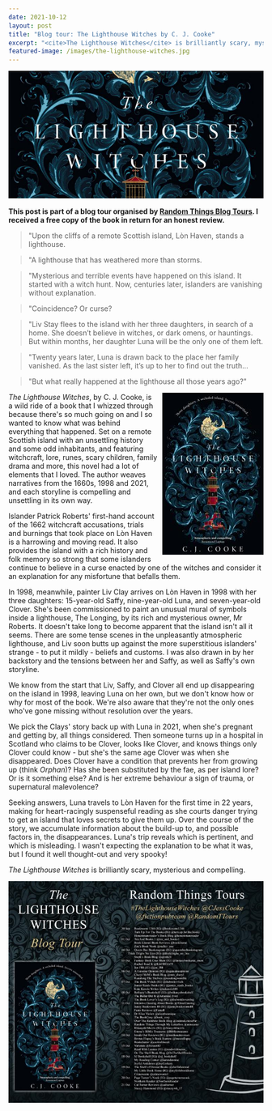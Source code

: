 ```yaml
---
date: 2021-10-12
layout: post
title: "Blog tour: The Lighthouse Witches by C. J. Cooke"
excerpt: "<cite>The Lighthouse Witches</cite> is brilliantly scary, mysterious and compelling."
featured-image: /images/the-lighthouse-witches.jpg
---
```


![The Lighthouse Witches](/images/the-lighthouse-witches.jpg)

**This post is part of a blog tour organised by [Random Things Blog Tours](http://randomthingsthroughmyletterbox.blogspot.com/p/services-to-publishers-authors-blog.html). I received a free copy of the book in return for an honest review.**

> "Upon the cliffs of a remote Scottish island, Lòn Haven, stands a lighthouse.

> "A lighthouse that has weathered more than storms.

> "Mysterious and terrible events have happened on this island. It started with a witch hunt. Now, centuries later, islanders are vanishing without explanation.

> "Coincidence? Or curse?

> "Liv Stay flees to the island with her three daughters, in search of a home. She doesn’t believe in witches, or dark omens, or hauntings. But within months, her daughter Luna will be the only one of them left.

> "Twenty years later, Luna is drawn back to the place her family vanished. As the last sister left, it’s up to her to find out the truth...

> "But what really happened at the lighthouse all those years ago?"

<img src="/images/the-lighthouse-witches-200.jpg" alt="The Lighthouse Witches" style="float: right; margin-bottom: 10px; margin-left: 10px;">

<cite>The Lighthouse Witches</cite>, by C. J. Cooke, is a wild ride of a book that I whizzed through because there's so much going on and I so wanted to know what was behind everything that happened. Set on a remote Scottish island with an unsettling history and some odd inhabitants, and featuring witchcraft, lore, runes, scary children, family drama and more, this novel had a lot of elements that I loved. The author weaves narratives from the 1660s, 1998 and 2021, and each storyline is compelling and unsettling in its own way.

Islander Patrick Roberts' first-hand account of the 1662 witchcraft accusations, trials and burnings that took place on Lòn Haven is a harrowing and moving read. It also provides the island with a rich history and folk memory so strong that some islanders continue to believe in a curse enacted by one of the witches and consider it an explanation for any misfortune that befalls them.

In 1998, meanwhile, painter Liv Clay arrives on Lòn Haven in 1998 with her three daughters: 15-year-old Saffy, nine-year-old Luna, and seven-year-old Clover. She's been commissioned to paint an unusual mural of symbols inside a lighthouse, The Longing, by its rich and mysterious owner, Mr Roberts. It doesn't take long to become apparent that the island isn't all it seems. There are some tense scenes in the unpleasantly atmospheric lighthouse, and Liv soon butts up against the more superstitious islanders' strange - to put it mildly - beliefs and customs. I was also drawn in by her backstory and the tensions between her and Saffy, as well as Saffy's own storyline.

We know from the start that Liv, Saffy, and Clover all end up disappearing on the island in 1998, leaving Luna on her own, but we don't know how or why for most of the book. We're also aware that they're not the only ones who've gone missing without resolution over the years.

We pick the Clays' story back up with Luna in 2021, when she's pregnant and getting by, all things considered. Then someone turns up in a hospital in Scotland who claims to be Clover, looks like Clover, and knows things only Clover could know - but she's the same age Clover was when she disappeared. Does Clover have a condition that prevents her from growing up (think <cite>Orphan</cite>)? Has she been substituted by the fae, as per island lore? Or is it something else? And is her extreme behaviour a sign of trauma, or supernatural malevolence?

Seeking answers, Luna travels to Lòn Haven for the first time in 22 years, making for heart-racingly suspenseful reading as she courts danger trying to get an island that loves secrets to give them up. Over the course of the story, we accumulate information about the build-up to, and possible factors in, the disappearances. Luna's trip reveals which is pertinent, and which is misleading. I wasn't expecting the explanation to be what it was, but I found it well thought-out and very spooky!

<cite>The Lighthouse Witches</cite> is brilliantly scary, mysterious and compelling.

![The Lighthouse Witches blog tour banner](/images/the-lighthouse-witches-banner.jpg)
